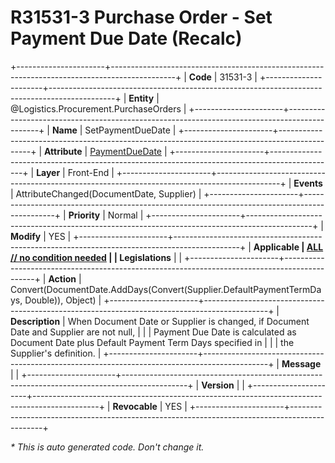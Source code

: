 ﻿---
erp.type: front-end-business-rule
erp.entity: Logistics.Procurement.PurchaseOrders
---

# R31531-3 Purchase Order - Set Payment Due Date (Recalc)
+----------------------+----------------------------------------------------------------------------------------------+
| **Code**             | 31531-3                                                                                      |
+----------------------+----------------------------------------------------------------------------------------------+
| **Entity**           | @Logistics.Procurement.PurchaseOrders                                                        |
+----------------------+----------------------------------------------------------------------------------------------+
| **Name**             | SetPaymentDueDate                                                                            |
+----------------------+----------------------------------------------------------------------------------------------+
| **Attribute**        | [PaymentDueDate](../entities/Logistics.Procurement.PurchaseOrders.md#paymentduedate)         |
+----------------------+----------------------------------------------------------------------------------------------+
| **Layer**            | Front-End                                                                                    |
+----------------------+----------------------------------------------------------------------------------------------+
| **Events**           | AttributeChanged(DocumentDate, Supplier)                                                     |
+----------------------+----------------------------------------------------------------------------------------------+
| **Priority**         | Normal                                                                                       |
+----------------------+----------------------------------------------------------------------------------------------+
| **Modify**           | YES                                                                                          |
+----------------------+----------------------------------------------------------------------------------------------+
| **Applicable         | [ALL // no condition needed](xref:applicable-legislations)                                   |
| Legislations**       |                                                                                              |
+----------------------+----------------------------------------------------------------------------------------------+
| **Action**           | Convert(DocumentDate.AddDays(Convert(Supplier.DefaultPaymentTermDays, Double)), Object)      |
+----------------------+----------------------------------------------------------------------------------------------+
| **Description**      | When Document Date or Supplier is changed, if Document Date and Supplier are not null,       |
|                      | Payment Due Date is calculated as Document Date plus Default Payment Term Days specified in  |
|                      | the Supplier's definition.                                                                   |
+----------------------+----------------------------------------------------------------------------------------------+
| **Message**          |                                                                                              |
+----------------------+----------------------------------------------------------------------------------------------+
| **Version**          |                                                                                              |
+----------------------+----------------------------------------------------------------------------------------------+
| **Revocable**        | YES                                                                                          |
+----------------------+----------------------------------------------------------------------------------------------+

*\* This is auto generated code. Don't change it.*
